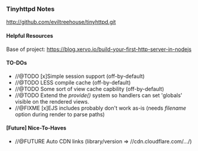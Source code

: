 ### Tinyhttpd Notes

http://github.com/eviltreehouse/tinyhttpd.git

#### Helpful Resources
Base of project: https://blog.xervo.io/build-your-first-http-server-in-nodejs

#### TO-DOs
* //@TODO [x]Simple session support (off-by-default)
* //@TODO LESS compile cache (off-by-default)
* //@TODO Some sort of view cache capbility (off-by-default)
* //@TODO Extend the *provide()* system so handlers can set 'globals' visible on the rendered views.
* //@FIXME [x]EJS includes probably don't work as-is (needs *filename* option during render to parse paths)

#### [Future] Nice-To-Haves
* //@FUTURE Auto CDN links (library/version => //cdn.cloudflare.com/.../)
